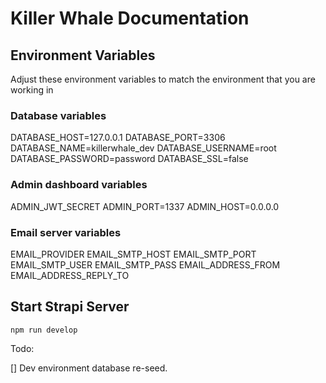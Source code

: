# Killer Whale Documentation

## Environment Variables

Adjust these environment variables to match the environment that you are working in

### Database variables

DATABASE_HOST=127.0.0.1
DATABASE_PORT=3306
DATABASE_NAME=killerwhale_dev
DATABASE_USERNAME=root
DATABASE_PASSWORD=password
DATABASE_SSL=false

### Admin dashboard variables

ADMIN_JWT_SECRET
ADMIN_PORT=1337
ADMIN_HOST=0.0.0.0

### Email server variables

EMAIL_PROVIDER
EMAIL_SMTP_HOST
EMAIL_SMTP_PORT
EMAIL_SMTP_USER
EMAIL_SMTP_PASS
EMAIL_ADDRESS_FROM
EMAIL_ADDRESS_REPLY_TO

## Start Strapi Server

`npm run develop`

Todo:

[] Dev environment database re-seed.
